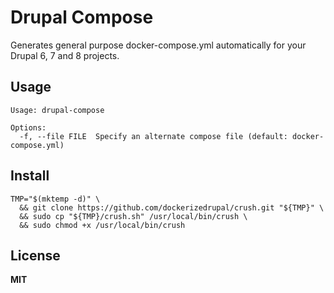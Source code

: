 # Drupal Compose

Generates general purpose docker-compose.yml automatically for your Drupal 6, 7 and 8 projects.

## Usage

    Usage: drupal-compose
    
    Options:
      -f, --file FILE  Specify an alternate compose file (default: docker-compose.yml)
  
## Install

    TMP="$(mktemp -d)" \
      && git clone https://github.com/dockerizedrupal/crush.git "${TMP}" \
      && sudo cp "${TMP}/crush.sh" /usr/local/bin/crush \
      && sudo chmod +x /usr/local/bin/crush
      
## License

**MIT**
